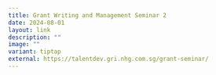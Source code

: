 ```yaml
---
title: Grant Writing and Management Seminar 2
date: 2024-08-01
layout: link
description: ""
image: ""
variant: tiptap
external: https://talentdev.gri.nhg.com.sg/grant-seminar/
---
```

